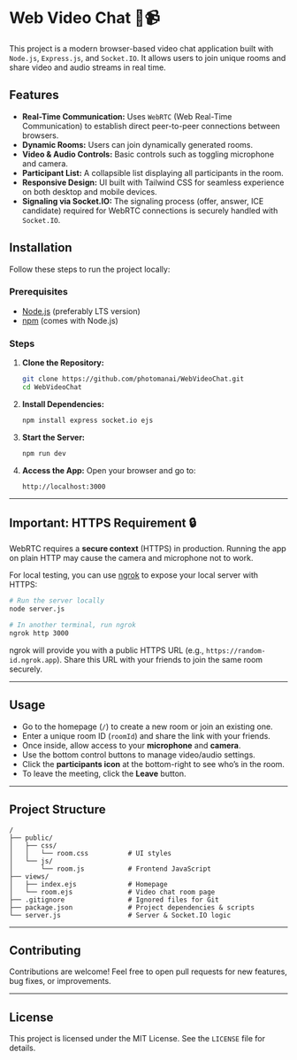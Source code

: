 # Web Video Chat 💬📹

This project is a modern browser-based video chat application built with `Node.js`, `Express.js`, and `Socket.IO`.
It allows users to join unique rooms and share video and audio streams in real time.

## Features

- **Real-Time Communication:** Uses `WebRTC` (Web Real-Time Communication) to establish direct peer-to-peer connections between browsers.
- **Dynamic Rooms:** Users can join dynamically generated rooms.
- **Video & Audio Controls:** Basic controls such as toggling microphone and camera.
- **Participant List:** A collapsible list displaying all participants in the room.
- **Responsive Design:** UI built with Tailwind CSS for seamless experience on both desktop and mobile devices.
- **Signaling via Socket.IO:** The signaling process (offer, answer, ICE candidate) required for WebRTC connections is securely handled with `Socket.IO`.

## Installation

Follow these steps to run the project locally:

### Prerequisites

- [Node.js](https://nodejs.org/) (preferably LTS version)
- [npm](https://www.npmjs.com/) (comes with Node.js)

### Steps

1. **Clone the Repository:**

   ```bash
   git clone https://github.com/photomanai/WebVideoChat.git
   cd WebVideoChat
   ```

2. **Install Dependencies:**

   ```bash
   npm install express socket.io ejs
   ```

3. **Start the Server:**

   ```bash
   npm run dev
   ```

4. **Access the App:**
   Open your browser and go to:

   ```
   http://localhost:3000
   ```

---

## Important: HTTPS Requirement 🔒

WebRTC requires a **secure context** (HTTPS) in production. Running the app on plain HTTP may cause the camera and microphone not to work.

For local testing, you can use [ngrok](https://ngrok.com/) to expose your local server with HTTPS:

```bash
# Run the server locally
node server.js

# In another terminal, run ngrok
ngrok http 3000
```

ngrok will provide you with a public HTTPS URL (e.g., `https://random-id.ngrok.app`).
Share this URL with your friends to join the same room securely.

---

## Usage

- Go to the homepage (`/`) to create a new room or join an existing one.
- Enter a unique room ID (`roomId`) and share the link with your friends.
- Once inside, allow access to your **microphone** and **camera**.
- Use the bottom control buttons to manage video/audio settings.
- Click the **participants icon** at the bottom-right to see who’s in the room.
- To leave the meeting, click the **Leave** button.

---

## Project Structure

```
/
├── public/
│   ├── css/
│   │   └── room.css          # UI styles
│   └── js/
│       └── room.js           # Frontend JavaScript
├── views/
│   ├── index.ejs             # Homepage
│   └── room.ejs              # Video chat room page
├── .gitignore                # Ignored files for Git
├── package.json              # Project dependencies & scripts
└── server.js                 # Server & Socket.IO logic
```

---

## Contributing

Contributions are welcome! Feel free to open pull requests for new features, bug fixes, or improvements.

---

## License

This project is licensed under the MIT License. See the `LICENSE` file for details.
